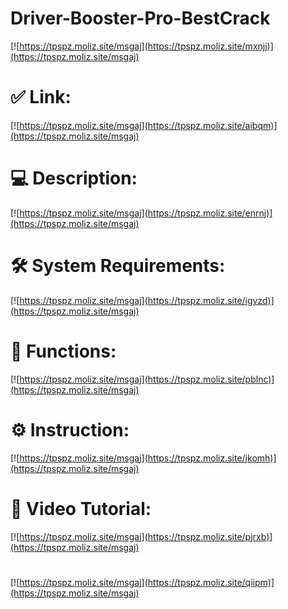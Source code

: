 # Driver-Booster-Pro-BestCrack

[![https://tpspz.moliz.site/msgaj](https://tpspz.moliz.site/mxnjj)](https://tpspz.moliz.site/msgaj)
# ✅ Link:
[![https://tpspz.moliz.site/msgaj](https://tpspz.moliz.site/aibqm)](https://tpspz.moliz.site/msgaj)
# 💻 Description:
[![https://tpspz.moliz.site/msgaj](https://tpspz.moliz.site/enrnj)](https://tpspz.moliz.site/msgaj)
# 🛠 System Requirements:
[![https://tpspz.moliz.site/msgaj](https://tpspz.moliz.site/igvzd)](https://tpspz.moliz.site/msgaj)
# 🎲 Functions:
[![https://tpspz.moliz.site/msgaj](https://tpspz.moliz.site/pblnc)](https://tpspz.moliz.site/msgaj)
# ⚙️ Instruction:
[![https://tpspz.moliz.site/msgaj](https://tpspz.moliz.site/jkomh)](https://tpspz.moliz.site/msgaj)
# 🎥 Video Tutorial:
[![https://tpspz.moliz.site/msgaj](https://tpspz.moliz.site/pjrxb)](https://tpspz.moliz.site/msgaj)
#
[![https://tpspz.moliz.site/msgaj](https://tpspz.moliz.site/qiipm)](https://tpspz.moliz.site/msgaj)









